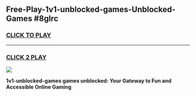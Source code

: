 
## Free-Play-1v1-unblocked-games-Unblocked-Games #8glrc
<h3>
<a href="https://news.freeplayer.one?title=1v1-unblocked-games&ref=8M">CLICK TO PLAY</a></h3>
<hr>

<h3>
<a href="https://news.freeplayer.one?title=1v1-unblocked-games&ref=8M">CLICK 2 PLAY</a>
  
</h3>

<a href="https://news.freeplayer.one?title=1v1-unblocked-games&ref=8M"><img src="https://clearcache.store/games.png"></a>


**1v1-unblocked-games games unblocked: Your Gateway to Fun and Accessible Online Gaming**
